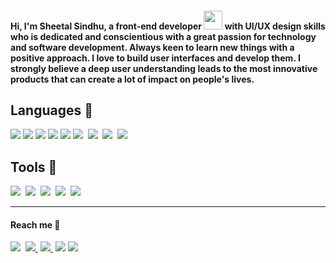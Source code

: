 #### Hi, I'm Sheetal Sindhu, a front-end developer <img src="https://media.giphy.com/media/WUlplcMpOCEmTGBtBW/giphy.gif" width="30"> with UI/UX design skills who is dedicated and conscientious with a great passion for technology and software development. Always keen to learn new things with a positive approach. I love to build user interfaces and develop them. I strongly believe a deep user understanding leads to the most innovative products that can create a lot of impact on people's lives.


<h2>Languages 💬</h2>
<p>
<img
                src="https://img.shields.io/badge/html5%20-%23e34f26.svg?&style=for-the-badge&logo=html5&logoColor=white" />&nbsp;<img
                src="https://img.shields.io/badge/CSS3-1572B6?&style=for-the-badge&logo=css3&logoColor=white" />&nbsp;<img
                src="https://img.shields.io/badge/JavaScript-F7DF1E?style=for-the-badge&logo=javascript&logoColor=black" />&nbsp;<img
                src="https://img.shields.io/badge/React-20232A?style=for-the-badge&logo=react&logoColor=61DAFB" />&nbsp;<img
                src="https://img.shields.io/badge/Bootstrap-563D7C?style=for-the-badge&logo=bootstrap&logoColor=white">&nbsp;<img
                src="https://img.shields.io/badge/MongoDB-4EA94B?style=for-the-badge&logo=mongodb&logoColor=white" />&nbsp;
    <img src="https://img.shields.io/badge/redis-%23DD0031.svg?&style=for-the-badge&logo=redis&logoColor=white" />&nbsp;
     <img src="https://img.shields.io/badge/Node.js-339933?style=for-the-badge&logo=nodedotjs&logoColor=white" />&nbsp;
    <img src="https://img.shields.io/badge/Express.js-000000?style=for-the-badge&logo=express&logoColor=white" />&nbsp;
  <h2>Tools 🧰</h2>
<p>
    <img src="https://img.shields.io/badge/Figma-F24E1E?style=for-the-badge&logo=figma&logoColor=white" />&nbsp;
    <img src="https://img.shields.io/badge/Adobe%20XD-470137?style=for-the-badge&logo=Adobe%20XD&logoColor=#FF61F6" />&nbsp;
    <img src="https://img.shields.io/badge/Adobe-Premiere%20Pro-9999FF?style=for-the-badge&logo=Adobe-Premiere%20Pro&labelColor=2f2f5b&logoWidth=15" />&nbsp;
    <img src="https://img.shields.io/badge/Adobe%20Illustrator-FF9A00?style=for-the-badge&logo=adobe%20illustrator&logoColor=black" />&nbsp;
        <img src="https://img.shields.io/badge/Adobe-After%20Effects-CF96FD?style=for-the-badge&logo=Adobe-After-Effects&labelColor=393665&logoWidth=15" />
        </p>
      
<!-- <hr> -->

<!-- <h3>My Github Stats</h3>
<p>
    <a href="https://github.com/sheetalsindhu/github-readme-streak-stats">
        <img title="🔥 Get streak stats for your profile at git.io/streak-stats" alt="Sheetal Sindhu's streak" src="https://github-readme-streak-stats.herokuapp.com/?user=sheetalsindhu&theme=github-dark"/>
    </a>
</p> -->
<hr>

<h4>Reach me 💌</h4>
<p>
  <a target="_blank"href="https://www.linkedin.com/in/sheetalsindhu/"><img src="https://img.shields.io/badge/linkedin-%230077B5.svg?&style=for-the-badge&logo=linkedin&logoColor=white" /></a>&nbsp;
  <a target="_blank"href="https://twitter.com/SheetalSindhuu"><img src="https://img.shields.io/badge/twitter-%231DA1F2.svg?&style=for-the-badge&logo=twitter&logoColor=white" />
  </a>&nbsp;<a href="mailto:sheetalsindhu99@gmail.com?subject=Hello%20Ileri,%20From%20Github"><img src="https://img.shields.io/badge/gmail-%23D14836.svg?&style=for-the-badge&logo=gmail&logoColor=white" />
  </a>&nbsp;<a href="https://dribbble.com/uiuxsheetal"><img src="https://img.shields.io/badge/Dribbble-EA4C89?style=for-the-badge&logo=dribbble&logoColor=white" /></a>&nbsp;<a href="https://medium.com/@sheetalsindhu"><img src="https://img.shields.io/badge/medium-%2312100E.svg?&style=for-the-badge&logo=medium&logoColor=white" /></a>&nbsp;
</p>
